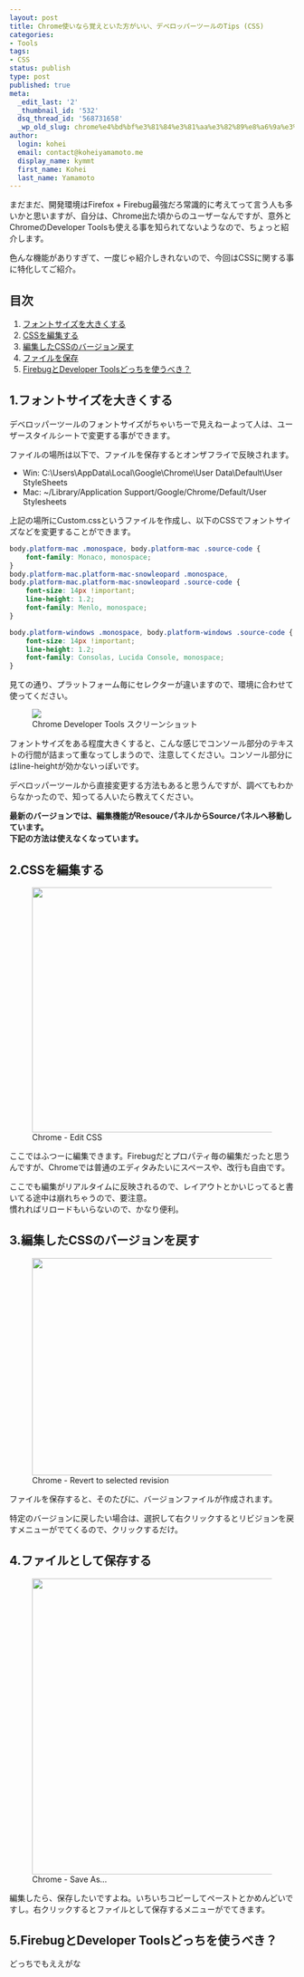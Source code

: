 ```yaml
---
layout: post
title: Chrome使いなら覚えといた方がいい、デベロッパーツールのTips (CSS)
categories:
- Tools
tags:
- CSS
status: publish
type: post
published: true
meta:
  _edit_last: '2'
  _thumbnail_id: '532'
  dsq_thread_id: '568731658'
  _wp_old_slug: chrome%e4%bd%bf%e3%81%84%e3%81%aa%e3%82%89%e8%a6%9a%e3%81%88%e3%81%a8%e3%81%84%e3%81%9f%e6%96%b9%e3%81%8c%e3%81%84%e3%81%84%e3%80%81%e3%83%87%e3%83%99%e3%83%ad%e3%83%83%e3%83%91%e3%83%bc%e3%83%84
author:
  login: kohei
  email: contact@koheiyamamoto.me
  display_name: kymmt
  first_name: Kohei
  last_name: Yamamoto
---
```


まだまだ、開発環境はFirefox + Firebug最強だろ常識的に考えてって言う人も多いかと思いますが、自分は、Chrome出た頃からのユーザーなんですが、意外とChromeのDeveloper Toolsも使える事を知られてないようなので、ちょっと紹介します。

色んな機能がありすぎて、一度じゃ紹介しきれないので、今回はCSSに関する事に特化してご紹介。


## 目次


1. [フォントサイズを大きくする](#enlarge-font-size)
2. [CSSを編集する](#edit-css)
3. [編集したCSSのバージョン戻す](#revert-revision)
4. [ファイルを保存](#save-as)
5. [FirebugとDeveloper Toolsどっちを使うべき？](#compare-to-firebug)

<section id="enlarge-font-size" markdown="block">

## 1.フォントサイズを大きくする

デベロッパーツールのフォントサイズがちゃいちーで見えねーよって人は、ユーザースタイルシートで変更する事ができます。

ファイルの場所は以下で、ファイルを保存するとオンザフライで反映されます。

* Win: C:\Users\AppData\Local\Google\Chrome\User Data\Default\User StyleSheets
* Mac: ~/Library/Application Support/Google/Chrome/Default/User Stylesheets

上記の場所にCustom.cssというファイルを作成し、以下のCSSでフォントサイズなどを変更することができます。

~~~ css
body.platform-mac .monospace, body.platform-mac .source-code {
    font-family: Monaco, monospace;
}
body.platform-mac.platform-mac-snowleopard .monospace,
body.platform-mac.platform-mac-snowleopard .source-code {
    font-size: 14px !important;
    line-height: 1.2;
    font-family: Menlo, monospace;
}

body.platform-windows .monospace, body.platform-windows .source-code {
    font-size: 14px !important;
    line-height: 1.2;
    font-family: Consolas, Lucida Console, monospace;
}
~~~

見ての通り、プラットフォーム毎にセレクターが違いますので、環境に合わせて使ってください。

<figure class="bordered">
<img src="http://howtohp.com/wp/wp-content/uploads/2012/02/Screen-Shot-2012-02-07-at-1.48.25-AM.png" />
<figcaption>Chrome Developer Tools スクリーンショット</figcaption>
</figure>

フォントサイズをある程度大きくすると、こんな感じでコンソール部分のテキストの行間が詰まって重なってしまうので、注意してください。コンソール部分にはline-heightが効かないっぽいです。


デベロッパーツールから直接変更する方法もあると思うんですが、調べてもわからなかったので、知ってる人いたら教えてください。

</section>

**最新のバージョンでは、編集機能がResouceパネルからSourceパネルへ移動しています。  
下記の方法は使えなくなっています。**

<section id="edit-css" markdown="block">

## 2.CSSを編集する

<figure class="bordered">
<img src="http://howtohp.com/wp/wp-content/uploads/2012/02/Screen-Shot-2012-02-08-at-9.29.png" alt="" width="560" height="433" class="aligncenter size-large wp-image-568" />

<figcaption>Chrome - Edit CSS</figcaption>
</figure>

ここではふつーに編集できます。Firebugだとプロパティ毎の編集だったと思うんですが、Chromeでは普通のエディタみたいにスペースや、改行も自由です。


ここでも編集がリアルタイムに反映されるので、レイアウトとかいじってると書いてる途中は崩れちゃうので、要注意。<br />
慣れればリロードもいらないので、かなり便利。

</section>
<section id="revert-revision" markdown="block">

## 3.編集したCSSのバージョンを戻す

<figure class="bordered">
<img src="http://howtohp.com/wp/wp-content/uploads/2012/02/Screen-Shot-2012-02-08-at-10.38.png" width="560" height="384" class="aligncenter size-large wp-image-559" />

<figcaption>Chrome - Revert to selected revision</figcaption>
</figure>

ファイルを保存すると、そのたびに、バージョンファイルが作成されます。


特定のバージョンに戻したい場合は、選択して右クリックするとリビジョンを戻すメニューがでてくるので、クリックするだけ。

</section>
<section id="save-as" markdown="block">

## 4.ファイルとして保存する

<figure class="bordered">
<img src="http://howtohp.com/wp/wp-content/uploads/2012/02/chrome-save-as.png" width="560" height="523" class="aligncenter size-large wp-image-547" />

<figcaption>Chrome - Save As...</figcaption>
</figure>

編集したら、保存したいですよね。いちいちコピーしてペーストとかめんどいですし。右クリックするとファイルとして保存するメニューがでてきます。

</section>
<section id="compare-to-firebug" markdown="block">

## 5.FirebugとDeveloper Toolsどっちを使うべき？


どっちでもええがな

</section>
